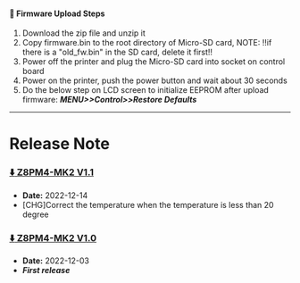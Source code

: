 #### :green_book: Firmware Upload Steps
1. Download the zip file and unzip it
2. Copy firmware.bin to the root directory of Micro-SD card, 
NOTE: !!if there is a "old_fw.bin" in the SD card, delete it first!!
3. Power off the printer and plug the Micro-SD card into socket on control board
4. Power on the printer, push the power button and wait about 30 seconds
5. Do the below step on LCD screen to initialize EEPROM after upload firmware:  ***MENU>>Control>>Restore Defaults***

----
# Release Note
### [:arrow_down: Z8PM4-MK2 V1.1](./Z8PM4MK2_V1_1.zip)
- **Date:** 2022-12-14
- [CHG]Correct the temperature when the temperature is less than 20 degree

### [:arrow_down: Z8PM4-MK2 V1.0](./Z8PM4MK2_V1_0.zip)
- **Date:** 2022-12-03
- ***First release***
